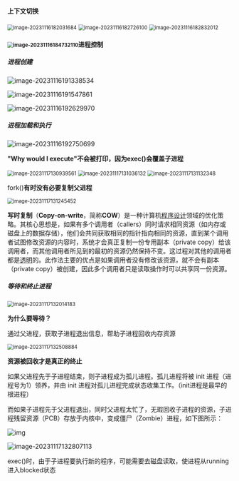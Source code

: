 #### 上下文切换

<img src="./image_7.3%20%E4%B8%8A%E4%B8%8B%E6%96%87%E5%88%87%E6%8D%A2%E5%92%8C%E8%BF%9B%E7%A8%8B%E6%8E%A7%E5%88%B6/image-20231116182031684.png" alt="image-20231116182031684" style="zoom:80%;" />

<img src="./image_7.3%20%E4%B8%8A%E4%B8%8B%E6%96%87%E5%88%87%E6%8D%A2%E5%92%8C%E8%BF%9B%E7%A8%8B%E6%8E%A7%E5%88%B6/image-20231116182726100.png" alt="image-20231116182726100" style="zoom:80%;" />

<img src="./image_7.3%20%E4%B8%8A%E4%B8%8B%E6%96%87%E5%88%87%E6%8D%A2%E5%92%8C%E8%BF%9B%E7%A8%8B%E6%8E%A7%E5%88%B6/image-20231116182832012.png" alt="image-20231116182832012" style="zoom:80%;" />



#### <img src="./image_7.3%20%E4%B8%8A%E4%B8%8B%E6%96%87%E5%88%87%E6%8D%A2%E5%92%8C%E8%BF%9B%E7%A8%8B%E6%8E%A7%E5%88%B6/image-20231116184732110.png" alt="image-20231116184732110" style="zoom: 80%;" />进程控制

##### 进程创建

![image-20231116191338534](./image_7.3%20%E4%B8%8A%E4%B8%8B%E6%96%87%E5%88%87%E6%8D%A2%E5%92%8C%E8%BF%9B%E7%A8%8B%E6%8E%A7%E5%88%B6/image-20231116191338534.png)

![image-20231116191547861](./image_7.3%20%E4%B8%8A%E4%B8%8B%E6%96%87%E5%88%87%E6%8D%A2%E5%92%8C%E8%BF%9B%E7%A8%8B%E6%8E%A7%E5%88%B6/image-20231116191547861.png)

![image-20231116192629970](./image_7.3%20%E4%B8%8A%E4%B8%8B%E6%96%87%E5%88%87%E6%8D%A2%E5%92%8C%E8%BF%9B%E7%A8%8B%E6%8E%A7%E5%88%B6/image-20231116192629970.png)

##### 进程加载和执行

![image-20231116192750699](./image_7.3%20%E4%B8%8A%E4%B8%8B%E6%96%87%E5%88%87%E6%8D%A2%E5%92%8C%E8%BF%9B%E7%A8%8B%E6%8E%A7%E5%88%B6/image-20231116192750699.png)

 **"Why would I execute"不会被打印，因为exec()会覆盖子进程**

<img src="./image_7.3%20%E4%B8%8A%E4%B8%8B%E6%96%87%E5%88%87%E6%8D%A2%E5%92%8C%E8%BF%9B%E7%A8%8B%E6%8E%A7%E5%88%B6/image-20231117130939561.png" alt="image-20231117130939561" style="zoom:80%;" />

<img src="./image_7.3%20%E4%B8%8A%E4%B8%8B%E6%96%87%E5%88%87%E6%8D%A2%E5%92%8C%E8%BF%9B%E7%A8%8B%E6%8E%A7%E5%88%B6/image-20231117131036132.png" alt="image-20231117131036132" style="zoom:80%;" />

<img src="./image_7.3%20%E4%B8%8A%E4%B8%8B%E6%96%87%E5%88%87%E6%8D%A2%E5%92%8C%E8%BF%9B%E7%A8%8B%E6%8E%A7%E5%88%B6/image-20231117131132348.png" alt="image-20231117131132348" style="zoom:80%;" />

fork()**有时没有必要复制父进程**

<img src="./image_7.3%20%E4%B8%8A%E4%B8%8B%E6%96%87%E5%88%87%E6%8D%A2%E5%92%8C%E8%BF%9B%E7%A8%8B%E6%8E%A7%E5%88%B6/image-20231117131245452.png" alt="image-20231117131245452" style="zoom:80%;" />

​	**写时复制**（**Copy-on-write**，简称**COW**）是一种计算机[程序设计](https://link.zhihu.com/?target=https%3A//zh.wikipedia.org/wiki/%E7%A8%8B%E5%BC%8F%E8%A8%AD%E8%A8%88)领域的优化策略。其核心思想是，如果有多个调用者（callers）同时请求相同资源（如内存或磁盘上的数据存储），他们会共同获取相同的指针指向相同的资源，直到某个调用者试图修改资源的内容时，系统才会真正复制一份专用副本（private copy）给该调用者，而其他调用者所见到的最初的资源仍然保持不变。这过程对其他的调用者都是[透明](https://link.zhihu.com/?target=https%3A//zh.wikipedia.org/wiki/%E9%80%8F%E6%98%8E)的。此作法主要的优点是如果调用者没有修改该资源，就不会有副本（private copy）被创建，因此多个调用者只是读取操作时可以共享同一份资源。

##### 等待和终止进程

<img src="./image_7.3%20%E4%B8%8A%E4%B8%8B%E6%96%87%E5%88%87%E6%8D%A2%E5%92%8C%E8%BF%9B%E7%A8%8B%E6%8E%A7%E5%88%B6/image-20231117132014183.png" alt="image-20231117132014183" style="zoom:80%;" />

**为什么要等待？**

通过父进程，获取子进程退出信息，帮助子进程回收内存资源

<img src="./image_7.3%20%E4%B8%8A%E4%B8%8B%E6%96%87%E5%88%87%E6%8D%A2%E5%92%8C%E8%BF%9B%E7%A8%8B%E6%8E%A7%E5%88%B6/image-20231117132508884.png" alt="image-20231117132508884" style="zoom:80%;" />

**资源被回收才是真正的终止**

如果父进程先于子进程结束，则子进程成为孤儿进程。孤儿进程将被 init 进程（进程号为1）领养，并由 init 进程对孤儿进程完成状态收集工作。（init进程是最早的根进程）

而如果子进程先于父进程退出，同时父进程太忙了，无瑕回收子进程的资源，子进程残留资源（PCB）存放于内核中，变成僵尸（Zombie）进程，如下图所示：

![img](https://img2020.cnblogs.com/other/1218435/202111/1218435-20211114211743830-1369830674.jpg)

![image-20231117132807113](./image_7.3%20%E4%B8%8A%E4%B8%8B%E6%96%87%E5%88%87%E6%8D%A2%E5%92%8C%E8%BF%9B%E7%A8%8B%E6%8E%A7%E5%88%B6/image-20231117132807113.png)

exec()时，由于子进程要执行新的程序，可能需要去磁盘读取，使进程从running进入blocked状态
